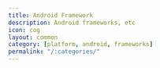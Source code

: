 ```yaml
---
title: Android Framework
description: Android frameworks, etc
icon: cog
layout: common
category: [platform, android, frameworks]
permalink: "/:categories/"
---
```


